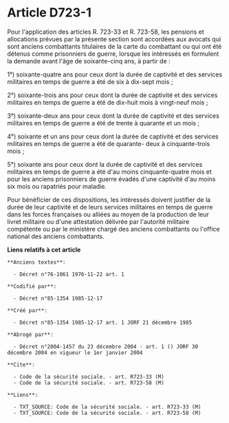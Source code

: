 # Article D723-1

Pour l'application des articles R. 723-33 et R. 723-58, les pensions et allocations prévues par la présente section sont
accordées aux avocats qui sont anciens combattants titulaires de la carte du combattant ou qui ont été détenus comme
prisonniers de guerre, lorsque les intéressés en formulent la demande avant l'âge de soixante-cinq ans, à partir de : 

1°) soixante-quatre ans pour ceux dont la durée de captivité et des services militaires en temps de guerre a été de six à
dix-sept mois ; 

2°) soixante-trois ans pour ceux dont la durée de captivité et des services militaires en temps de guerre a été de dix-huit
mois à vingt-neuf mois ; 

3°) soixante-deux ans pour ceux dont la durée de captivité et des services militaires en temps de guerre a été de trente à
quarante et un mois ; 

4°) soixante et un ans pour ceux dont la durée de captivité et des services militaires en temps de guerre a été de quarante-
deux à cinquante-trois mois ; 

5°) soixante ans pour ceux dont la durée de captivité et des services militaires en temps de guerre a été d'au moins
cinquante-quatre mois et pour les anciens prisonniers de guerre évadés d'une captivité d'au moins six mois ou rapatriés pour
maladie.

Pour bénéficier de ces dispositions, les intéressés doivent justifier de la durée de leur captivité et de leurs services
militaires en temps de guerre dans les forces françaises ou alliées au moyen de la production de leur livret militaire ou
d'une attestation délivrée par l'autorité militaire compétente ou par le ministère chargé des anciens combattants ou l'office
national des anciens combattants.

**Liens relatifs à cet article**

	**Anciens textes**:

	  - Décret n°76-1061 1976-11-22 art. 1

	**Codifié par**:

	  - Décret n°85-1354 1985-12-17

	**Créé par**:

	  - Décret n°85-1354 1985-12-17 art. 1 JORF 21 décembre 1985

	**Abrogé par**:

	  - Décret n°2004-1457 du 23 décembre 2004 - art. 1 () JORF 30 décembre 2004 en vigueur le 1er janvier 2004

	**Cite**:

	  - Code de la sécurité sociale. - art. R723-33 (M)
	  - Code de la sécurité sociale. - art. R723-58 (M)

	**Liens**:

	  - TXT_SOURCE: Code de la sécurité sociale. - art. R723-33 (M)
	  - TXT_SOURCE: Code de la sécurité sociale. - art. R723-58 (M)

